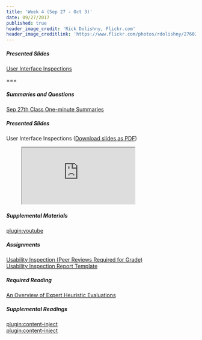 ```yaml
---
title: 'Week 4 (Sep 27 - Oct 3)'
date: 09/27/2017
published: true
header_image_credit: 'Rick Dolishny, Flickr.com'
header_image_creditlink: 'https://www.flickr.com/photos/rdolishny/2760207306/'
---
```


##### Presented Slides
[User Interface Inspections](https://swipe.to/9967fp)

===

##### Summaries and Questions  
[Sep 27th Class One-minute Summaries](https://canvas.sfu.ca/courses/36662/assignments/267535)

##### Presented Slides  
User Interface Inspections ([Download slides as PDF](#))
<div class="embed-responsive embed-responsive-16by9"><figure><iframe src="https://www.swipe.to/embed/9967fp" allowfullscreen></iframe></figure></div>

##### Supplemental Materials  
[plugin:youtube](https://www.youtube.com/watch?v=gSm6bOw-KcQ)

##### Assignments
[Usability Inspection (Peer Reviews Required for Grade)](https://canvas.sfu.ca/courses/36662/assignments/267545)   
[Usability Inspection Report Template](https://canvas.sfu.ca/courses/36662/files/folder/Handouts/Usability%20Inspection%20Report%20Template#)

##### Required Reading  
<a class="embedly-card" data-card-controls="0" data-card-align="left" href="https://www.uxmatters.com/mt/archives/2014/06/an-overview-of-expert-heuristic-evaluations.php">An Overview of Expert Heuristic Evaluations</a>
<script async src="//cdn.embedly.com/widgets/platform.js" charset="UTF-8"></script>

##### Supplemental Readings  
[plugin:content-inject](/ux-techniques/how-to-conduct-a-usability-inspection/cognitive-walkthroughs)  
[plugin:content-inject](/ux-techniques/how-to-conduct-a-usability-inspection/heuristic-evaluations)  
